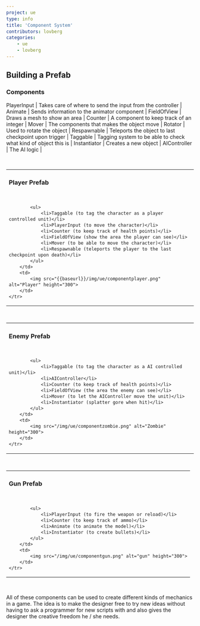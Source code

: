 ```yaml
---
project: ue
type: info
title: 'Component System'
contributors: lovberg
categories: 
    - ue
    - lovberg
---
```


## Building a Prefab

### Components

PlayerInput | Takes care of where to send the input from the controller | 
Animate | Sends information to the animator component | 
FieldOfView | Draws a mesh to show an area | 
Counter | A component to keep track of an integer | 
Mover | The components that makes the object move | 
Rotator | Used to rotate the object | 
Respawnable | Teleports the object to last checkpoint upon trigger | 
Taggable | Tagging system to be able to check what kind of object this is | 
Instantiator | Creates a new object | 
AIController | The AI logic | 

<br>


<table>
    <tr>
        <td>
            <h3> Player Prefab </h3> <br>
        
            <ul>
                <li>Taggable (to tag the character as a player controlled unit)</li>
                <li>PlayerInput (to move the character)</li>
                <li>Counter (to keep track of health points)</li>
                <li>FieldOfView (show the area the player can see)</li>
                <li>Mover (to be able to move the character)</li>
                <li>Respawnable (teleports the player to the last checkpoint upon death)</li>
            </ul>
        </td>
        <td>
            <img src="{{baseurl}}/img/ue/componentplayer.png" alt="Player" height="300">
        </td>
    </tr>
</table>



<br>

<table>
    <tr>
        <td>
            <h3> Enemy Prefab </h3> <br>

            <ul>
                <li>Taggable (to tag the character as a AI controlled unit)</li>
                <li>AIController</li>
                <li>Counter (to keep track of health points)</li>
                <li>FieldOfView (the area the enemy can see)</li>
                <li>Mover (to let the AIController move the unit)</li>
                <li>Instantiator (splatter gore when hit)</li>
            </ul>
        </td>
        <td>
            <img src="/img/ue/componentzombie.png" alt="Zombie" height="300">
        </td>
    </tr>
</table>

<br>

<table>
    <tr>
        <td>
            <h3> Gun Prefab </h3> <br>

            <ul>
                <li>PlayerInput (to fire the weapon or reload)</li>
                <li>Counter (to keep track of ammo)</li>
                <li>Animate (to animate the model)</li>
                <li>Instantiator (to create bullets)</li>
            </ul>
        </td>
        <td>
            <img src="/img/ue/componentgun.png" alt="gun" height="300">
        </td>
    </tr>
</table>

<br>


All of these components can be used to create different kinds of mechanics in a game. The idea is to make the designer free to try new ideas without having to ask a programmer for new scripts with and also gives the designer the creative freedom he / she needs.
